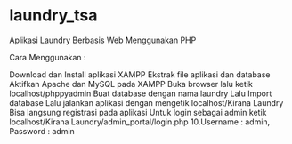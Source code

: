 # laundry_tsa

Aplikasi Laundry Berbasis Web Menggunakan PHP

Cara Menggunakan :

Download dan Install aplikasi XAMPP
Ekstrak file aplikasi dan database
Aktifkan Apache dan MySQL pada XAMPP
Buka browser lalu ketik localhost/phppyadmin
Buat database dengan nama laundry
Lalu Import database
Lalu jalankan aplikasi dengan mengetik localhost/Kirana Laundry
Bisa langsung registrasi pada aplikasi
Untuk login sebagai admin ketik localhost/Kirana Laundry/admin_portal/login.php 10.Username : admin, Password : admin

